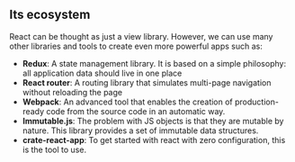 ## Its ecosystem

React can be thought as just a view library. However, we can use many other libraries and tools to create even more powerful apps such as:
  * **Redux**: A state management library. It is based on a simple philosophy: all application data should live in one place
  * **React router**: A routing library that simulates multi-page navigation without reloading the page
  * **Webpack**: An advanced tool that enables the creation of production-ready code from the source code in an automatic way.
  * **Immutable.js**: The problem with JS objects is that they are mutable by nature. This library provides a set of immutable data structures.
  * **crate-react-app**: To get started with react with zero configuration, this is the tool to use.
